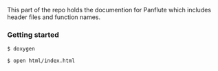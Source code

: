 This part of the repo holds the documention for Panflute which includes header files and function names.

### Getting started 
`$ doxygen`

`$ open html/index.html`

